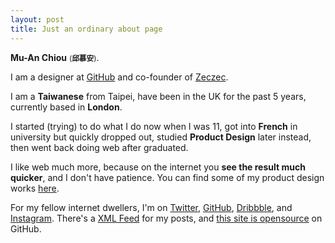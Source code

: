 ```yaml
---
layout: post
title: Just an ordinary about page
---
```


**Mu-An Chiou** <small>(**邱慕安**)</small>. 

I am a designer at [GitHub](https://github.com) and co-founder of [Zeczec](http://zeczec.com). 

I am a **Taiwanese** from Taipei, have been in the UK for the past 5 years, currently based in **London**.

I started (trying) to do what I do now when I was 11, got into **French** in university but quickly dropped out, studied **Product Design** later instead, then went back doing web after graduated. 

I like web much more, because on the internet you **see the result much quicker**, and I don't have patience. You can find some of my product design works [here](http://be.net/muan).

For my fellow internet dwellers, I'm on 
[Twitter](https://twitter.com/muanchiou),
[GitHub](https://github.com/muan),
[Dribbble](http://dribbble.com/muan), and
[Instagram](http://instagram.com/muanchiou).
There's a [XML Feed](/feed.xml) for my posts, and [this site is opensource](https://github.com/muan/muan.github.com) on GitHub.
